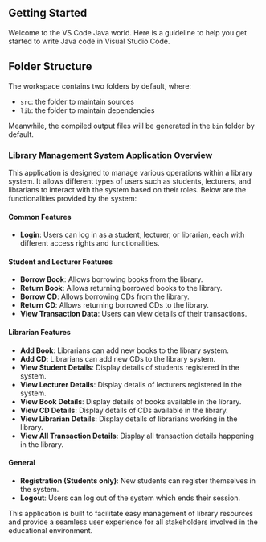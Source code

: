 ## Getting Started
Welcome to the VS Code Java world. Here is a guideline to help you get started to write Java code in Visual Studio Code.

## Folder Structure
The workspace contains two folders by default, where:

- `src`: the folder to maintain sources
- `lib`: the folder to maintain dependencies

Meanwhile, the compiled output files will be generated in the `bin` folder by default.

### Library Management System Application Overview

This application is designed to manage various operations within a library system. It allows different types of users such as students, lecturers, and librarians to interact with the system based on their roles. Below are the functionalities provided by the system:

#### Common Features
- **Login**: Users can log in as a student, lecturer, or librarian, each with different access rights and functionalities.

#### Student and Lecturer Features
- **Borrow Book**: Allows borrowing books from the library.
- **Return Book**: Allows returning borrowed books to the library.
- **Borrow CD**: Allows borrowing CDs from the library.
- **Return CD**: Allows returning borrowed CDs to the library.
- **View Transaction Data**: Users can view details of their transactions.

#### Librarian Features
- **Add Book**: Librarians can add new books to the library system.
- **Add CD**: Librarians can add new CDs to the library system.
- **View Student Details**: Display details of students registered in the system.
- **View Lecturer Details**: Display details of lecturers registered in the system.
- **View Book Details**: Display details of books available in the library.
- **View CD Details**: Display details of CDs available in the library.
- **View Librarian Details**: Display details of librarians working in the library.
- **View All Transaction Details**: Display all transaction details happening in the library.

#### General
- **Registration (Students only)**: New students can register themselves in the system.
- **Logout**: Users can log out of the system which ends their session.

This application is built to facilitate easy management of library resources and provide a seamless user experience for all stakeholders involved in the educational environment.



